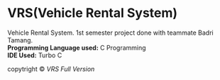 # VRS(Vehicle Rental System)
Vehicle Rental System. 1st semester project done with teammate Badri Tamang.</br>
<strong>Programming Language used:</strong> C Programming</br>
<strong>IDE Used:</strong> Turbo C</br>

copytright &copy; <em>VRS Full Version</em>
